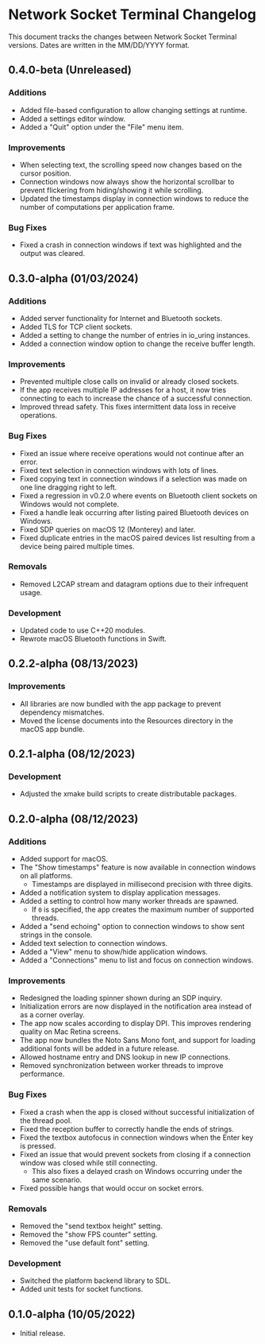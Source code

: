 # Network Socket Terminal Changelog

This document tracks the changes between Network Socket Terminal versions. Dates are written in the MM/DD/YYYY format.

## 0.4.0-beta (Unreleased)

### Additions

- Added file-based configuration to allow changing settings at runtime.
- Added a settings editor window.
- Added a "Quit" option under the "File" menu item.

### Improvements

- When selecting text, the scrolling speed now changes based on the cursor position.
- Connection windows now always show the horizontal scrollbar to prevent flickering from hiding/showing it while scrolling.
- Updated the timestamps display in connection windows to reduce the number of computations per application frame.

### Bug Fixes

- Fixed a crash in connection windows if text was highlighted and the output was cleared.

## 0.3.0-alpha (01/03/2024)

### Additions

- Added server functionality for Internet and Bluetooth sockets.
- Added TLS for TCP client sockets.
- Added a setting to change the number of entries in io_uring instances.
- Added a connection window option to change the receive buffer length.

### Improvements

- Prevented multiple close calls on invalid or already closed sockets.
- If the app receives multiple IP addresses for a host, it now tries connecting to each to increase the chance of a successful connection.
- Improved thread safety. This fixes intermittent data loss in receive operations.

### Bug Fixes

- Fixed an issue where receive operations would not continue after an error.
- Fixed text selection in connection windows with lots of lines.
- Fixed copying text in connection windows if a selection was made on one line dragging right to left.
- Fixed a regression in v0.2.0 where events on Bluetooth client sockets on Windows would not complete.
- Fixed a handle leak occurring after listing paired Bluetooth devices on Windows.
- Fixed SDP queries on macOS 12 (Monterey) and later.
- Fixed duplicate entries in the macOS paired devices list resulting from a device being paired multiple times.

### Removals

- Removed L2CAP stream and datagram options due to their infrequent usage.

### Development

- Updated code to use C++20 modules.
- Rewrote macOS Bluetooth functions in Swift.

## 0.2.2-alpha (08/13/2023)

### Improvements

- All libraries are now bundled with the app package to prevent dependency mismatches.
- Moved the license documents into the Resources directory in the macOS app bundle.

## 0.2.1-alpha (08/12/2023)

### Development

- Adjusted the xmake build scripts to create distributable packages.

## 0.2.0-alpha (08/12/2023)

### Additions

- Added support for macOS.
- The "Show timestamps" feature is now available in connection windows on all platforms.
  - Timestamps are displayed in millisecond precision with three digits.
- Added a notification system to display application messages.
- Added a setting to control how many worker threads are spawned.
  - If `0` is specified, the app creates the maximum number of supported threads.
- Added a "send echoing" option to connection windows to show sent strings in the console.
- Added text selection to connection windows.
- Added a "View" menu to show/hide application windows.
- Added a "Connections" menu to list and focus on connection windows.

### Improvements

- Redesigned the loading spinner shown during an SDP inquiry.
- Initialization errors are now displayed in the notification area instead of as a corner overlay.
- The app now scales according to display DPI. This improves rendering quality on Mac Retina screens.
- The app now bundles the Noto Sans Mono font, and support for loading additional fonts will be added in a future release.
- Allowed hostname entry and DNS lookup in new IP connections.
- Removed synchronization between worker threads to improve performance.

### Bug Fixes

- Fixed a crash when the app is closed without successful initialization of the thread pool.
- Fixed the reception buffer to correctly handle the ends of strings.
- Fixed the textbox autofocus in connection windows when the Enter key is pressed.
- Fixed an issue that would prevent sockets from closing if a connection window was closed while still connecting.
  - This also fixes a delayed crash on Windows occurring under the same scenario.
- Fixed possible hangs that would occur on socket errors.

### Removals

- Removed the "send textbox height" setting.
- Removed the "show FPS counter" setting.
- Removed the "use default font" setting.

### Development

- Switched the platform backend library to SDL.
- Added unit tests for socket functions.

## 0.1.0-alpha (10/05/2022)

- Initial release.
